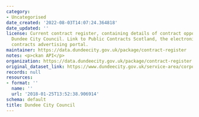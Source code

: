 ```yaml
---
category:
- Uncategorised
date_created: '2022-08-03T14:07:24.364818'
date_updated: ''
license: Current contract register, containing details of contract opportunities with
  Dundee City Council. Link to Public Contracts Scotland, the electronic national
  contracts advertising portal.
maintainer: https://data.dundeecity.gov.uk/package/contract-register
notes: <p>ckan API</p>
organization: https://data.dundeecity.gov.uk/package/contract-register
original_dataset_link: https://www.dundeecity.gov.uk/service-area/corporate-services/corporate-finance/procurement
records: null
resources:
- format: ''
  name: ''
  url: '2018-01-25T13:52:38.906914'
schema: default
title: Dundee City Council
---
```

